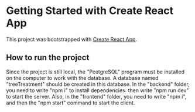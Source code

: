 # Getting Started with Create React App

This project was bootstrapped with [Create React App](https://github.com/facebook/create-react-app).

## How to run the project

Since the project is still local, the "PostgreSQL" program must be installed on the computer to work with the database. A database named "treeTreatment" should be created in this database.
In the "backend" folder, you need to write "npm i" to install dependencies. then write "npm run dev" to start the server.
Also, in the "frontend" folder, you need to write "npm i", and then the "npm start" command to start the client.